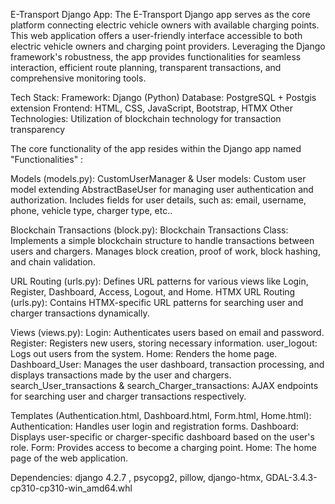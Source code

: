 E-Transport Django App:
The E-Transport Django app serves as the core platform connecting electric vehicle owners with available charging points.
This web application offers a user-friendly interface accessible to both electric vehicle owners and charging point providers.
Leveraging the Django framework's robustness, the app provides functionalities for seamless interaction, efficient route planning,
transparent transactions, and comprehensive monitoring tools.

Tech Stack:
Framework: Django (Python)
Database: PostgreSQL + Postgis extension
Frontend: HTML, CSS, JavaScript, Bootstrap, HTMX
Other Technologies: Utilization of blockchain technology for transaction transparency

The core functionality of the app resides within the Django app named "Functionalities" :

Models (models.py):
CustomUserManager & User models: Custom user model extending AbstractBaseUser for managing
user authentication and authorization. Includes fields for user details, such as:
email, username, phone, vehicle type, charger type, etc..

Blockchain Transactions (block.py):
Blockchain Transactions Class: Implements a simple blockchain structure to handle transactions between users and chargers.
Manages block creation, proof of work, block hashing, and chain validation.

URL Routing (urls.py):
Defines URL patterns for various views like Login, Register, Dashboard, Access, Logout, and Home.
HTMX URL Routing (urls.py):
Contains HTMX-specific URL patterns for searching user and charger transactions dynamically.

Views (views.py):
Login: Authenticates users based on email and password.
Register: Registers new users, storing necessary information.
user_logout: Logs out users from the system.
Home: Renders the home page.
Dashboard_User: Manages the user dashboard, transaction processing, and displays transactions made by the user and chargers.
search_User_transactions & search_Charger_transactions: AJAX endpoints for searching user and charger transactions respectively.

Templates (Authentication.html, Dashboard.html, Form.html, Home.html):
Authentication: Handles user login and registration forms.
Dashboard: Displays user-specific or charger-specific dashboard based on the user's role.
Form: Provides access to become a charging point.
Home: The home page of the web application.

Dependencies:
django 4.2.7 , psycopg2, pillow, django-htmx, GDAL-3.4.3-cp310-cp310-win_amd64.whl
